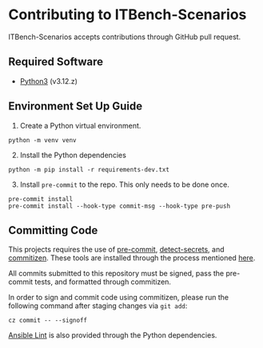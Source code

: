 # Contributing to ITBench-Scenarios

ITBench-Scenarios accepts contributions through GitHub pull request.

## Required Software

- [Python3](https://www.python.org/downloads/) (v3.12.z)

## Environment Set Up Guide

1. Create a Python virtual environment.

```shell
python -m venv venv
```

2. Install the Python dependencies

```shell
python -m pip install -r requirements-dev.txt
```

3. Install `pre-commit` to the repo. This only needs to be done once.

```shell
pre-commit install
pre-commit install --hook-type commit-msg --hook-type pre-push
```

## Committing Code

This projects requires the use of [pre-commit](https://github.com/pre-commit/pre-commit), [detect-secrets](https://github.com/Yelp/detect-secrets), and [commitizen](https://github.com/commitizen-tools/commitizen). These tools are installed through the process mentioned [here](#environment-set-up-guide).

All commits submitted to this repository must be signed, pass the pre-commit tests, and formatted through commitizen.

In order to sign and commit code using commitizen, please run the following command after staging changes via `git add`:

```shell
cz commit -- --signoff
```

[Ansible Lint](https://github.com/ansible/ansible-lint) is also provided through the Python dependencies.
